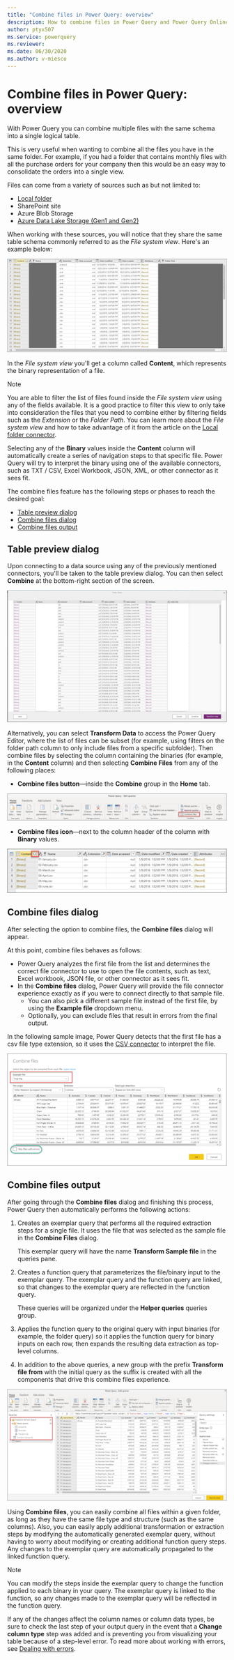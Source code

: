 ```yaml
---
title: "Combine files in Power Query: overview" 
description: How to combine files in Power Query and Power Query Online
author: ptyx507
ms.service: powerquery
ms.reviewer: 
ms.date: 06/30/2020
ms.author: v-miesco
---
```


# Combine files in Power Query: overview

With Power Query you can combine multiple files with the same schema into a single logical table.

This is very useful when wanting to combine all the files you have in the same folder. For example, if you had a folder that contains monthly files with all the purchase orders for your company then this would be an easy way to consolidate the orders into a single view.

Files can come from a variety of sources such as but not limited to:
* [Local folder](folder.md)
* SharePoint site
* Azure Blob Storage
* [Azure Data Lake Storage (Gen1 and Gen2)](datalakestorage.md)

When working with these sources, you will notice that they share the same table schema commonly referred to as the *File system view*. Here's an example below:

![File system view](images/me-combine-files-overview-file-system-view.png)

In the *File system view* you'll get a column called **Content**, which represents the binary representation of a file.

>[!Note]
> You are able to filter the list of files found inside the *File system view* using any of the fields available. It is a good practice to filter this view to only take into consideration the files that you need to combine either by filtering fields such as the *Extension* or the *Folder Path*. You can learn more about the *File system view* and how to take advantage of it from the article on the [Local folder connector](folder.md).

Selecting any of the **Binary** values inside the **Content** column will automatically create a series of navigation steps to that specific file. Power Query will try to interpret the binary using one of the available connectors, such as TXT / CSV, Excel Workbook, JSON, XML, or other connector as it sees fit.

The combine files feature has the following steps or phases to reach the desired goal:
* [Table preview dialog](#table-preview-dialog)
* [Combine files dialog](#combine-files-dialog)
* [Combine files output](#combine-files-output)

## Table preview dialog

Upon connecting to a data source using any of the previously mentioned connectors, you'll be taken to the table preview dialog. You can then select **Combine** at the bottom-right section of the screen.

![Table preview with combine option](images/combinefiles1.png)

Alternatively, you can select **Transform Data** to access the Power Query Editor, where the list of files can be subset (for example, using filters on the folder path column to only include files from a specific subfolder). Then combine files by selecting the column containing the binaries (for example, in the **Content** column) and then selecting **Combine Files** from any of the following places:

* **Combine files button**&mdash;inside the **Combine** group in the **Home** tab.

![Combine files button in Home tab](images/me-combine-files-overview-combine-files-button-home.png)

* **Combine files icon**&mdash;next to the column header of the column with **Binary** values.

![Combine files icon in column header](images/me-combine-files-overview-combine-files-button-header.png)

## Combine files dialog

After selecting the option to combine files, the **Combine files** dialog will appear.

At this point, combine files behaves as follows:
* Power Query analyzes the first file from the list and determines the correct file connector to use to open the file contents, such as text, Excel workbook, JSON file, or other connector as it sees fit.
* In the **Combine files** dialog, Power Query will provide the file connector experience exactly as if you were to connect directly to that sample file.
  * You can also pick a different sample file instead of the first file, by using the **Example file** dropdown menu.
  * Optionally, you can exclude files that result in errors from the final output.

In the following sample image, Power Query detects that the first file has a csv file type extension, so it uses the [CSV connector](connectors/textcsv.md) to interpret the file.

![Combine files dialog](images/me-combine-files-overview-combine-files-dialog.png)

## Combine files output

After going through the **Combine files** dialog and finishing this process, Power Query then automatically performs the following actions:

1. Creates an exemplar query that performs all the required extraction steps for a single file. It uses the file that was selected as the sample file in the **Combine Files** dialog.

   This exemplar query will have the name **Transform Sample file** in the queries pane.

2. Creates a function query that parameterizes the file/binary input to the exemplar query. The exemplar query and the function query are linked, so that changes to the exemplar query are reflected in the function query.

   These queries will be organized under the **Helper queries** queries group.

3. Applies the function query to the original query with input binaries (for example, the folder query) so it applies the function query for binary inputs on each row, then expands the resulting data extraction as top-level columns.

4. In addition to the above queries, a new group with the prefix **Transform file from** with the initial query as the suffix is created with all the components that drive this combine files experience.

![Combine files output](images/me-combine-files-overview-combine-files-output.png)

Using **Combine files**, you can easily combine all files within a given folder, as long as they have the same file type and structure (such as the same columns).
Also, you can easily apply additional transformation or extraction steps by modifying the automatically generated exemplar query, without having to worry about modifying or creating additional function query steps. Any changes to the exemplar query are automatically propagated to the linked function query.

>[!Note]
>You can modify the steps inside the exemplar query to change the function applied to each binary in your query. The exemplar query is linked to the function, so any changes made to the exemplar query will be reflected in the function query. 
>
>If any of the changes affect the column names or column data types, be sure to check the last step of your output query in the event that a **Change column type** step was added and is preventing you from visualizing your table because of a step-level error. To read more about working with errors, see [Dealing with errors](dealing-with-errors.md).  
